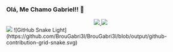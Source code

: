 ### Olá, Me Chamo Gabriel!! 👋
<div align="center">

<a href="https://github.com/BrouGabri3l">
  <img height="150em" src="https://github-readme-stats.vercel.app/api?username=BrouGabri3l&show_icons=true&theme=tokyonight&count_private=true" />
  <img height="150em" src="https://github-readme-stats.vercel.app/api/top-langs/?username=BrouGabri3l&theme=tokyonight&layout=compact" />
</a>
</div>
<img height="40em" src="https://cdn.jsdelivr.net/gh/devicons/devicon/icons/javascript/javascript-original.svg" />
![GitHub Snake Light](https://github.com/BrouGabri3l/BrouGabri3l/blob/output/github-contribution-grid-snake.svg)
<!--
**BrouGabri3l/BrouGabri3l** is a ✨ _special_ ✨ repository because its `README.md` (this file) appears on your GitHub profile.

Here are some ideas to get you started:

- 🔭 I’m currently working on ...
- 🌱 I’m currently learning ...
- 👯 I’m looking to collaborate on ...
- 🤔 I’m looking for help with ...
- 💬 Ask me about ...
- 📫 How to reach me: ...
- 😄 Pronouns: ...
- ⚡ Fun fact: ...
-->
